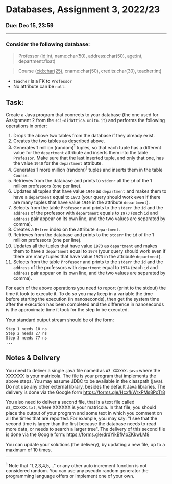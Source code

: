 # Databases, Assignment 3, 2022/23

### Due: Dec 15, 23:59

------------------------

### Consider the following database:
> Professor (<u>id:int</u>, name:char(50), address:char(50), age:int, department:float)

> Course (<u>cid:char(25)</u>, cname:char(50), credits:char(30), teacher:int)

- `teacher` is a FK to `Professor`
- No attribute can be `null`.

## Task:

Create a Java program that connects to your database (the one used for Assignment 2 from the `sci-didattica.unitn.it`)
and performs the following operations in order:

1. Drops the above two tables from the database if they already exist.
2. Creates the two tables as described above.
3. Generates 1 million (random)<sup>1</sup> tuples, so that each tuple has a different value for the
`department` attribute and inserts them into the table `Professor`.
Make sure that the last inserted tuple, and only that one, has the value `1940` for the
`department` attribute.
4. Generates 1 more million (random)<sup>1</sup> tuples and inserts them in the table `Course`.
5. Retrieves from the database and prints to `stderr` all the `id` of the 1 million professors (one per line).
6. Updates all tuples that have value `1940` as `department` and makes them to have a `department` equal
to `1973` (your query should work even if there are many tuples that have value `1940` in the attribute
`department`).
7. Selects from the table `Professor` and prints to the `stderr` the `id` and the `address` of the professor
with `department` equals to `1973` (each `id` and `address` pair appear on its own line, and the two values
are separated by comma).
8. Creates a `B+tree` index on the attribute `department`.
9. Retrieves from the database and prints to the `stderr` the `id` of the 1 million professors (one per line).
10. Updates all the tuples that have value `1973` as `department` and makes them to have a `department`
equal to `1974` (your query should work even if there are many tuples that have value `1973` in the
attribute `department`).
11. Selects from the table `Professor` and prints to the `stderr` the `id` and the `address` of the professors
with `department` equal to `1974` (each  `id` and `address` pair appear on its own line, and the two
values are separated by comma).

For each of the above operations you need to report (print to the stdout) the time it took to execute it.
To do so you may keep in a variable the time before starting the execution (in nanoseconds), then get the
system time after the execution has been completed and the difference in nanoseconds is the approximate time
it took for the step to be executed.

Your standard output stream should be of the form:
```
Step 1 needs 10 ns
Step 2 needs 27 ns
Step 3 needs 77 ns
...
```

## Notes & Delivery
You need to deliver a single .java file named as `A3_XXXXXX.java` where the XXXXXX is your matricola.
The file is your program that implements the above steps. You may assume JDBC to be available in the
classpath (java).
Do not use any other external library, besides the default Java libraries.
The delivery is done via the Google form https://forms.gle/HcxfkWrxPMs8PoTr8

You also need to deliver a second file, that is a text file called `A3_XXXXXX.txt`, where XXXXXX is your
matricola. In that file, you should place the output of your program and some text in which you comment
on all the times that are reported. For example, you may say: 
"I see that the second time is larger than the first because the database needs to read more data, 
or needs to search a larger tree".
The delivery of this second file is done via the Google form: https://forms.gle/drdYikBfMoZKkwLM8

You can update your solutions (the delivery), by updating a new file, up to a maximum of 10 times.

------------------

<sup>1</sup> Note that "1,2,3,4,5,..." or any other auto increment function is not considered random. You can use
any pseudo random generator the programming language offers or implement one of your own.